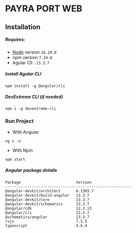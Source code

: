 # PAYRA PORT WEB


## Installation 

##### Requires:

- [Node](https://nodejs.org/) version `16.10.0`
- npm version `7.24.0`
- Agular ClI : `13.3.7`

##### Install Agular CLI

````
npm install -g @angular/cli
````
##### DevExtreme CLI (if needed)
````
npm i -g devextreme-cli
````



### Run Project
- With Angular
```
ng s -o
```
- With Npm

```
npm start
```


##### Angular package details 

```
Package                         Version
---------------------------------------------------------
@angular-devkit/architect       0.1303.7
@angular-devkit/build-angular   13.3.7
@angular-devkit/core            13.3.7
@angular-devkit/schematics      13.3.7
@angular/cdk                    12.2.13
@angular/cli                    13.3.7
@schematics/angular             13.3.7
rxjs                            7.5.5
typescript                      4.6.4

````
